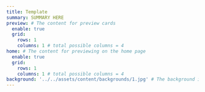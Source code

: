 ```yaml
---
title: Template
summary: SUMMARY HERE
preview: # The content for preview cards
  enable: true
  grid:
    rows: 1
    columns: 1 # total possible columns = 4
home: # The content for previewing on the home page
  enable: true
  grid:
    rows: 1
    columns: 1 # total possible columns = 4
background: '../../assets/content/backgrounds/1.jpg' # The background image used for preview cards
---
```

